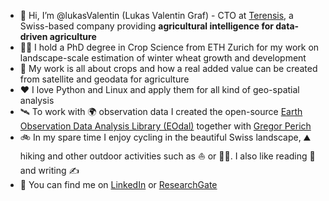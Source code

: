 - 👋 Hi, I’m @lukasValentin (Lukas Valentin Graf) - CTO at [Terensis](https://terensis.io), a Swiss-based company providing **agricultural intelligence for data-driven agriculture**
- 👨‍🎓 I hold a PhD degree in Crop Science from ETH Zurich for my work on landscape-scale estimation of winter wheat growth and development
- 🌱 My work is all about crops and how a real added value can be created from satellite and geodata for agriculture
- ❤️ I love Python and Linux and apply them for all kind of geo-spatial analysis
- 🛰️ To work with 🌍 observation data I created the open-source [Earth Observation Data Analysis Library (EOdal)](https://github.com/EOA-team/eodal) together with [Gregor Perich](https://github.com/gperich)
- 🚲 In my spare time I enjoy cycling in the beautiful Swiss landscape, ⛰️ hiking and other outdoor activities such as ⛵ or 🧗‍♂️. I also like reading 📖 and writing ✍️
- 🔗 You can find me on [LinkedIn](https://www.linkedin.com/in/lukas-valentin-graf-42a63018a) or [ResearchGate](https://www.researchgate.net/profile/Lukas-Graf-3)

<!---
lukasValentin/lukasValentin is a ✨ special ✨ repository because its `README.md` (this file) appears on your GitHub profile.
You can click the Preview link to take a look at your changes.
--->
